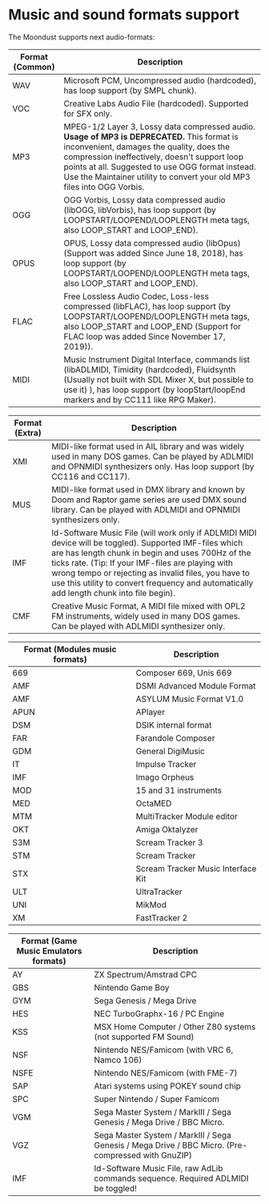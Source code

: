 # Music and sound formats support

The Moondust supports next audio-formats:

| Format (Common) | Description |
|---------|-------------|
| WAV | Microsoft PCM, Uncompressed audio (hardcoded), has loop support (by SMPL chunk). |
| VOC | Creative Labs Audio File (hardcoded). Supported for SFX only. |
| MP3 | MPEG-1/2 Layer 3, Lossy data compressed audio.<br>**Usage of MP3 is DEPRECATED.** This format is inconvenient, damages the quality, does the compression ineffectively, doesn't support loop points at all. Suggested to use OGG format instead. Use the Maintainer utility to convert your old MP3 files into OGG Vorbis. |
| OGG | OGG Vorbis, Lossy data compressed audio (libOGG, libVorbis), has loop support (by LOOPSTART/LOOPEND/LOOPLENGTH meta tags, also LOOP_START and LOOP_END). |
| OPUS | OPUS, Lossy data compressed audio (libOpus) (Support was added Since June 18, 2018), has loop support (by LOOPSTART/LOOPEND/LOOPLENGTH meta tags, also LOOP_START and LOOP_END). |
| FLAC | Free Lossless Audio Codec, Loss-less compressed (libFLAC), has loop support (by LOOPSTART/LOOPEND/LOOPLENGTH meta tags, also LOOP_START and LOOP_END (Support for FLAC loop was added Since November 17, 2019)). |
| MIDI | Music Instrument Digital Interface, commands list (libADLMIDI, Timidity (hardcoded), Fluidsynth (Usually not built with SDL Mixer X, but possible to use it) ), has loop support (by loopStart/loopEnd markers and by CC111 like RPG Maker). |

| Format (Extra) | Description |
|---------|-------------|
| XMI | MIDI-like format used in AIL library and was widely used in many DOS games. Can be played by ADLMIDI and OPNMIDI synthesizers only. Has loop support (by CC116 and CC117). |
| MUS | MIDI-like format used in DMX library and known by Doom and Raptor game series are used DMX sound library. Can be played with ADLMIDI and OPNMIDI synthesizers only. |
| IMF | Id-Software Music File (will work only if ADLMIDI MIDI device will be toggled). Supported IMF-files which are has length chunk in begin and uses 700Hz of the ticks rate. (Tip: If your IMF-files are playing with wrong tempo or rejecting as invalid files, you have to use this utility to convert frequency and automatically add length chunk into file begin). |
| CMF | Creative Music Format, A MIDI file mixed with OPL2 FM instruments, widely used in many DOS games. Can be played with ADLMIDI synthesizer only. |

| Format (Modules music formats) | Description |
|---------|-------------|
| 669 | Composer 669, Unis 669 |
| AMF | DSMI Advanced Module Format |
| AMF | ASYLUM Music Format V1.0 |
| APUN | APlayer |
| DSM | DSIK internal format |
| FAR | Farandole Composer |
| GDM | General DigiMusic |
| IT | Impulse Tracker |
| IMF | Imago Orpheus |
| MOD | 15 and 31 instruments |
| MED | OctaMED |
| MTM | MultiTracker Module editor |
| OKT | Amiga Oktalyzer |
| S3M | Scream Tracker 3 |
| STM | Scream Tracker |
| STX | Scream Tracker Music Interface Kit |
| ULT | UltraTracker |
| UNI | MikMod |
| XM | FastTracker 2 |

| Format (Game Music Emulators formats) | Description |
|---------|-------------|
| AY | ZX Spectrum/Amstrad CPC |
| GBS | Nintendo Game Boy |
| GYM | Sega Genesis / Mega Drive |
| HES | NEC TurboGraphx-16 / PC Engine |
| KSS | MSX Home Computer / Other Z80 systems (not supported FM Sound) |
| NSF | Nintendo NES/Famicom (with VRC 6, Namco 106) |
| NSFE | Nintendo NES/Famicom (with FME-7) |
| SAP | Atari systems using POKEY sound chip |
| SPC | Super Nintendo / Super Famicom |
| VGM | Sega Master System / MarkIII / Sega Genesis / Mega Drive / BBC Micro. |
| VGZ | Sega Master System / MarkIII / Sega Genesis / Mega Drive / BBC Micro. (Pre-compressed with GnuZIP) |
| IMF | Id-Software Music File, raw AdLib commands sequence. Required ADLMIDI be toggled! |
